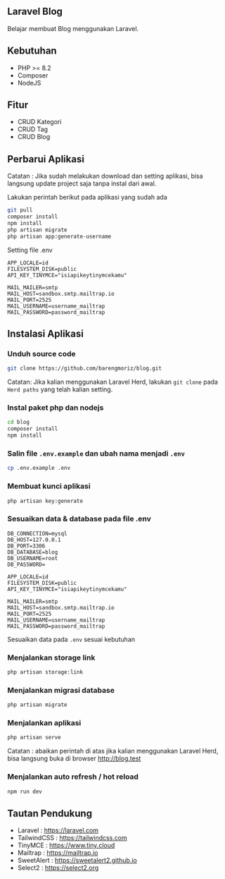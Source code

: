 ## Laravel Blog

Belajar membuat Blog menggunakan Laravel.

## Kebutuhan

-   PHP >= 8.2
-   Composer
-   NodeJS

## Fitur

-   CRUD Kategori
-   CRUD Tag
-   CRUD Blog

## Perbarui Aplikasi

Catatan : Jika sudah melakukan download dan setting aplikasi, bisa langsung update project saja tanpa instal dari awal.

Lakukan perintah berikut pada aplikasi yang sudah ada

```bash
git pull
composer install
npm install
php artisan migrate
php artisan app:generate-username
```

Setting file .env

```
APP_LOCALE=id
FILESYSTEM_DISK=public
API_KEY_TINYMCE="isiapikeytinymcekamu"

MAIL_MAILER=smtp
MAIL_HOST=sandbox.smtp.mailtrap.io
MAIL_PORT=2525
MAIL_USERNAME=username_mailtrap
MAIL_PASSWORD=password_mailtrap
```

## Instalasi Aplikasi

### Unduh source code

```bash
git clone https://github.com/barengmoriz/blog.git
```

Catatan: Jika kalian menggunakan Laravel Herd, lakukan `git clone` pada `Herd paths` yang telah kalian setting.

### Instal paket php dan nodejs

```bash
cd blog
composer install
npm install
```

### Salin file `.env.example` dan ubah nama menjadi `.env`

```bash
cp .env.example .env
```

### Membuat kunci aplikasi

```bash
php artisan key:generate
```

### Sesuaikan data & database pada file .env

```
DB_CONNECTION=mysql
DB_HOST=127.0.0.1
DB_PORT=3306
DB_DATABASE=blog
DB_USERNAME=root
DB_PASSWORD=

APP_LOCALE=id
FILESYSTEM_DISK=public
API_KEY_TINYMCE="isiapikeytinymcekamu"

MAIL_MAILER=smtp
MAIL_HOST=sandbox.smtp.mailtrap.io
MAIL_PORT=2525
MAIL_USERNAME=username_mailtrap
MAIL_PASSWORD=password_mailtrap
```

Sesuaikan data pada `.env` sesuai kebutuhan

### Menjalankan storage link

```bash
php artisan storage:link
```

### Menjalankan migrasi database

```bash
php artisan migrate
```

### Menjalankan aplikasi

```bash
php artisan serve
```

Catatan : abaikan perintah di atas jika kalian menggunakan Laravel Herd, bisa langsung buka di browser http://blog.test

### Menjalankan auto refresh / hot reload

```bash
npm run dev
```

## Tautan Pendukung

-   Laravel : https://laravel.com
-   TailwindCSS : https://tailwindcss.com
-   TinyMCE : https://www.tiny.cloud
-   Mailtrap : https://mailtrap.io
-   SweetAlert : https://sweetalert2.github.io
-   Select2 : https://select2.org
